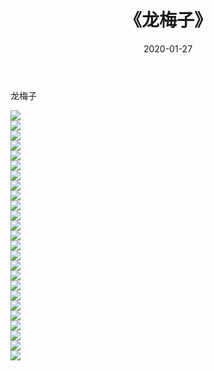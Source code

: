 ﻿---
layout: post
title:  《龙梅子》
date:   2020-01-27
img: http://pic.660000.xyz/1:/壁纸/明星魅力/华人明星/龙梅子/000.jpg
categories: [美女, 清纯, 唯美]
---

龙梅子

 ![](http://pic.660000.xyz/1:/壁纸/明星魅力/华人明星/龙梅子/001.jpg) <br>![](http://pic.660000.xyz/1:/壁纸/明星魅力/华人明星/龙梅子/002.jpg) <br>![](http://pic.660000.xyz/1:/壁纸/明星魅力/华人明星/龙梅子/003.jpg) <br>![](http://pic.660000.xyz/1:/壁纸/明星魅力/华人明星/龙梅子/004.jpg) <br>![](http://pic.660000.xyz/1:/壁纸/明星魅力/华人明星/龙梅子/005.jpg) <br>![](http://pic.660000.xyz/1:/壁纸/明星魅力/华人明星/龙梅子/006.jpg) <br>![](http://pic.660000.xyz/1:/壁纸/明星魅力/华人明星/龙梅子/007.jpg) <br>![](http://pic.660000.xyz/1:/壁纸/明星魅力/华人明星/龙梅子/008.jpg) <br>![](http://pic.660000.xyz/1:/壁纸/明星魅力/华人明星/龙梅子/009.jpg) <br>![](http://pic.660000.xyz/1:/壁纸/明星魅力/华人明星/龙梅子/010.jpg) <br>![](http://pic.660000.xyz/1:/壁纸/明星魅力/华人明星/龙梅子/011.jpg) <br>![](http://pic.660000.xyz/1:/壁纸/明星魅力/华人明星/龙梅子/012.jpg) <br>![](http://pic.660000.xyz/1:/壁纸/明星魅力/华人明星/龙梅子/013.jpg) <br>![](http://pic.660000.xyz/1:/壁纸/明星魅力/华人明星/龙梅子/014.jpg) <br>![](http://pic.660000.xyz/1:/壁纸/明星魅力/华人明星/龙梅子/015.jpg) <br>![](http://pic.660000.xyz/1:/壁纸/明星魅力/华人明星/龙梅子/016.jpg) <br>![](http://pic.660000.xyz/1:/壁纸/明星魅力/华人明星/龙梅子/017.jpg) <br>![](http://pic.660000.xyz/1:/壁纸/明星魅力/华人明星/龙梅子/018.jpg) <br>![](http://pic.660000.xyz/1:/壁纸/明星魅力/华人明星/龙梅子/019.jpg) <br>![](http://pic.660000.xyz/1:/壁纸/明星魅力/华人明星/龙梅子/020.jpg) <br>![](http://pic.660000.xyz/1:/壁纸/明星魅力/华人明星/龙梅子/021.jpg) <br>![](http://pic.660000.xyz/1:/壁纸/明星魅力/华人明星/龙梅子/022.jpg) <br>![](http://pic.660000.xyz/1:/壁纸/明星魅力/华人明星/龙梅子/023.jpg) <br>![](http://pic.660000.xyz/1:/壁纸/明星魅力/华人明星/龙梅子/024.jpg) <br>![](http://pic.660000.xyz/1:/壁纸/明星魅力/华人明星/龙梅子/025.jpg) <br>
